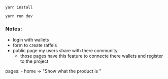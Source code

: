 `yarn install`

`yarn run dev`


### Notes:


- login with wallets
- form to create raffels
- public page my users share with there community
   - those pages have this feature to connecte there wallets and register to the project


pages: 
    - home -> "Show what the product is  "